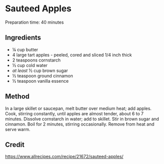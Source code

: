 # Sauteed Apples

Preparation time: 40 minutes

## Ingredients

* ¼ cup butter
* 4 large tart apples - peeled, cored and sliced 1/4 inch thick
* 2 teaspoons cornstarch
* ½ cup cold water
* _at least_ ½ cup brown sugar
* ½ teaspoon ground cinnamon
* ½ teaspoon vanilla essence

## Method

In a large skillet or saucepan, melt butter over medium heat; add apples. Cook, stirring constantly, until apples are almost tender, about 6 to 7 minutes. Dissolve cornstarch in water; add to skillet. Stir in brown sugar and cinnamon. Boil for 2 minutes, stirring occasionally. Remove from heat and serve warm.

## Credit

<https://www.allrecipes.com/recipe/21672/sauteed-apples/>
